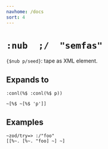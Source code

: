```yaml
---
navhome: /docs
sort: 4
---
```


# `:nub  ;/  "semfas"`

`{$nub p/seed}`: tape as XML element.

## Expands to

```
:conl(%$ :conl(%$ p))
```

```
~[%$ ~[%$ 'p']]
```

## Examples
```
~zod/try=> :/"foo"
[[%~. [%~. "foo] ~] ~]
```
